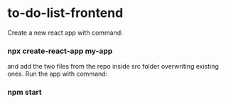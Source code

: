 # to-do-list-frontend
Create a new react app with command:
### npx create-react-app my-app 
and add the two files from the repo inside src folder overwriting existing ones.
Run the app with command:
### npm start
